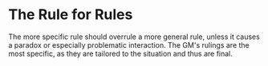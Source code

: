 # The Rule for Rules

The more specific rule should overrule a more general rule, unless it causes a paradox or especially problematic interaction. The GM's rulings are the most specific, as they are tailored to the situation and thus are final.
